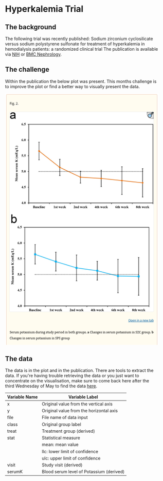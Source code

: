 
# Hyperkalemia Trial

[](https://github.com/VIS-SIG/Wonderful-Wednesdays/tree/master/data/2025/2025-05-14#hyperkalemia-trial)

## The background

[](https://github.com/VIS-SIG/Wonderful-Wednesdays/tree/master/data/2025/2025-05-14#the-background)

The following trial was recently published: Sodium zirconium cyclosilicate versus sodium polystyrene sulfonate for treatment of hyperkalemia in hemodialysis patients: a randomized clinical trial The publication is available via [NIH](https://pmc.ncbi.nlm.nih.gov/articles/PMC12054224/) or [BMC Nephrology](https://bmcnephrol.biomedcentral.com/articles/10.1186/s12882-025-04129-9).

## The challenge

[](https://github.com/VIS-SIG/Wonderful-Wednesdays/tree/master/data/2025/2025-05-14#the-challenge)

Within the publication the below plot was present. This months challenge is to improve the plot or find a better way to visually present the data.

[![Original plot from publication](https://github.com/VIS-SIG/Wonderful-Wednesdays/raw/master/data/2025/2025-05-14/Fig2.PNG)](https://github.com/VIS-SIG/Wonderful-Wednesdays/blob/master/data/2025/2025-05-14/Fig2.PNG)

## The data

[](https://github.com/VIS-SIG/Wonderful-Wednesdays/tree/master/data/2025/2025-05-14#the-data)

The data is in the plot and in the publication. There are tools to extract the data. If you're having trouble retrieving the data or you just want to concentrate on the visualisation, make sure to come back here after the third Wednesday of May to find the data [here](https://github.com/VIS-SIG/Wonderful-Wednesdays/blob/master/data/2025/2025-05-14/fig2data.csv).

| Variable Name | Variable Label                           |
| ------------- | ---------------------------------------- |
| x             | Original value from the vertical axis    |
| y             | Original value from the horizontal axis  |
| file          | File name of data input                  |
| class         | Original group label                     |
| treat         | Treatment group (derived)                |
| stat          | Statistical measure                      |
|               | mean: mean value                         |
|               | llc: lower limit of confidence           |
|               | ulc: upper limit of confidence           |
| visit         | Study visit (derived)                    |
| serumK        | Blood serum level of Potassium (derived) |
